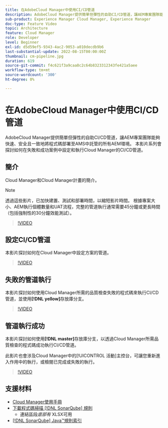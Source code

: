 ```yaml
---
title: 在AdobeCloud Manager中使用CI/CD管道
description: AdobeCloud Manager提供簡單但彈性的自助CI/CD管道，讓AEM專案團隊能夠快速、安全且一致地將程式碼部署至AMS中託管的所有AEM環境。 本影片系列會探討如何在失敗和成功案例中設定和執行Cloud Manager的CI/CD管道。
sub-product: Experience Manager Cloud Manager, Experience Manager
doc-type: Feature Video
topic: Architecture
feature: Cloud Manager
role: Developer
level: Beginner
exl-id: d5d59ef5-9343-4ac2-9053-a010decdb9b6
last-substantial-update: 2022-08-15T00:00:00Z
thumbnail: cm-pipeline.jpg
duration: 619
source-git-commit: f4c621f3a9caa8c2c64b8323312343fe421a5aee
workflow-type: tm+mt
source-wordcount: '300'
ht-degree: 0%

---
```


# 在AdobeCloud Manager中使用CI/CD管道

AdobeCloud Manager提供簡單但彈性的自助CI/CD管道，讓AEM專案團隊能夠快速、安全且一致地將程式碼部署至AMS中託管的所有AEM環境。 本影片系列會探討如何在失敗和成功案例中設定和執行Cloud Manager的CI/CD管道。

## 簡介

Cloud Manager和Cloud Manager計畫的簡介。

>[!NOTE]
>
>透過這些影片，已加快建置、測試和部署時間，以縮短影片時間。 根據專案大小、AEM執行個體數量和UAT流程，完整的管道執行通常需要45分鐘或更長時間（包括強制性的30分鐘效能測試）。

>[!VIDEO](https://video.tv.adobe.com/v/23082?quality=12&learn=on)

## 設定CI/CD管道

本影片探討如何在Cloud Manager中設定方案的管道。

>[!VIDEO](https://video.tv.adobe.com/v/23083?quality=12&learn=on)

## 失敗的管道執行

本影片探討如何使用Cloud Manager所需的品質檢查失敗的程式碼來執行CI/CD管道，並使用&#x200B;**[!DNL yellow]**&#x200B;存放庫分支。

>[!VIDEO](https://video.tv.adobe.com/v/23084?quality=12&learn=on)

## 管道執行成功

本影片探討如何使用&#x200B;**[!DNL master]**&#x200B;存放庫分支，以透過Cloud Manager所需品質檢查的程式碼成功執行CI/CD管道。

此影片也會涉及Cloud Manager中的[!UICONTROL 活動]主控台，可讓您重新進入作用中的執行，或檢閱已完成或失敗的執行。

>[!VIDEO](https://video.tv.adobe.com/v/23085?quality=12&learn=on)

## 支援材料

* [Cloud Manager使用手冊](https://experienceleague.adobe.com/docs/experience-manager-cloud-manager/content/introduction.html?lang=zh-Hant)
* [下載程式碼掃描 [!DNL SonarQube] 規則](https://experienceleague.adobe.com/docs/experience-manager-cloud-manager/content/using/code-quality-testing.html?lang=zh-Hant)
   * 連結區段&#x200B;*底部有* XLSX可用
* [[!DNL SonarQube] Java™規則索引](https://rules.sonarsource.com/java/)
